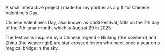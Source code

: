 A small interactive project I made for my partner as a gift for Chinese Valentine's Day.

Chinese Valentine's Day, also known as ChiSi Festival, falls on the 7th day of the 7th lunar month, which is August 29 in 2025. 

The festival is inspired by a Chinese legend – Niulang (the cowherd) and Zhinu (the weaver girl) are star-crossed lovers who meet once a year on a magical bridge in the sky.
